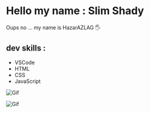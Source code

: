 # Hello my name : Slim Shady
Oups no ... my name is HazarAZLAG 🖐

## dev skills : 

- VSCode 
- HTML
- CSS
- JavaScript


![Gif](https://imgflip.com/memetemplate/171219241/Homer-disappears-into-bush)

![Gif](https://imgflip.com/memetemplate/502243751/toothless)
